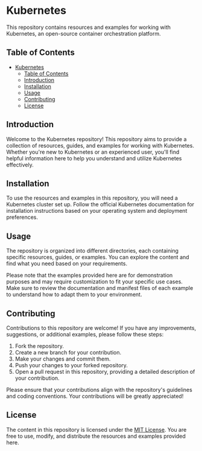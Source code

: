 # Kubernetes

This repository contains resources and examples for working with Kubernetes, an open-source container orchestration platform.

## Table of Contents

- [Kubernetes](#kubernetes)
  - [Table of Contents](#table-of-contents)
  - [Introduction](#introduction)
  - [Installation](#installation)
  - [Usage](#usage)
  - [Contributing](#contributing)
  - [License](#license)

## Introduction

Welcome to the Kubernetes repository! This repository aims to provide a collection of resources, guides, and examples for working with Kubernetes. Whether you're new to Kubernetes or an experienced user, you'll find helpful information here to help you understand and utilize Kubernetes effectively.

## Installation

To use the resources and examples in this repository, you will need a Kubernetes cluster set up. Follow the official Kubernetes documentation for installation instructions based on your operating system and deployment preferences.

## Usage

The repository is organized into different directories, each containing specific resources, guides, or examples. You can explore the content and find what you need based on your requirements.

Please note that the examples provided here are for demonstration purposes and may require customization to fit your specific use cases. Make sure to review the documentation and manifest files of each example to understand how to adapt them to your environment.

## Contributing

Contributions to this repository are welcome! If you have any improvements, suggestions, or additional examples, please follow these steps:

1. Fork the repository.
2. Create a new branch for your contribution.
3. Make your changes and commit them.
4. Push your changes to your forked repository.
5. Open a pull request in this repository, providing a detailed description of your contribution.

Please ensure that your contributions align with the repository's guidelines and coding conventions. Your contributions will be greatly appreciated!

## License

The content in this repository is licensed under the [MIT License](LICENSE). You are free to use, modify, and distribute the resources and examples provided here.

